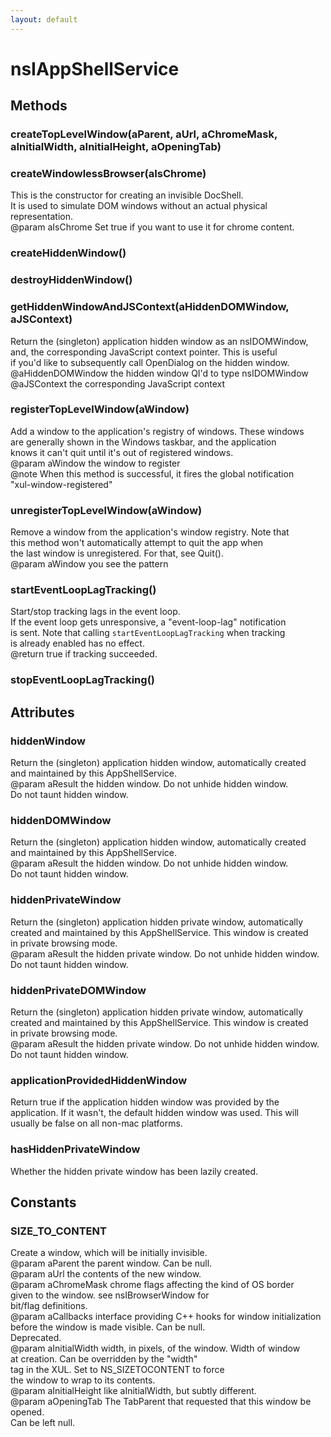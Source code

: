 ```yaml
---
layout: default
---
```


# nsIAppShellService #

## Methods ##

### createTopLevelWindow(aParent, aUrl, aChromeMask, aInitialWidth, aInitialHeight, aOpeningTab) ###

### createWindowlessBrowser(aIsChrome) ###
  
This is the constructor for creating an invisible DocShell.  
It is used to simulate DOM windows without an actual physical  
representation.  
@param aIsChrome Set true if you want to use it for chrome content.  
  

### createHiddenWindow() ###

### destroyHiddenWindow() ###

### getHiddenWindowAndJSContext(aHiddenDOMWindow, aJSContext) ###
  
Return the (singleton) application hidden window as an nsIDOMWindow,  
and, the corresponding JavaScript context pointer.  This is useful  
if you'd like to subsequently call OpenDialog on the hidden window.  
@aHiddenDOMWindow the hidden window QI'd to type nsIDOMWindow  
@aJSContext       the corresponding JavaScript context  
  

### registerTopLevelWindow(aWindow) ###
  
Add a window to the application's registry of windows.  These windows  
are generally shown in the Windows taskbar, and the application  
knows it can't quit until it's out of registered windows.  
@param aWindow the window to register  
@note When this method is successful, it fires the global notification  
      "xul-window-registered"  
  

### unregisterTopLevelWindow(aWindow) ###
  
Remove a window from the application's window registry. Note that  
this method won't automatically attempt to quit the app when  
the last window is unregistered. For that, see Quit().  
@param aWindow you see the pattern  
  

### startEventLoopLagTracking() ###
  
Start/stop tracking lags in the event loop.  
If the event loop gets unresponsive, a "event-loop-lag" notification  
is sent. Note that calling `startEventLoopLagTracking` when tracking  
is already enabled has no effect.  
@return true if tracking succeeded.  
  

### stopEventLoopLagTracking() ###

## Attributes ##

### hiddenWindow ###
  
Return the (singleton) application hidden window, automatically created  
and maintained by this AppShellService.  
@param aResult the hidden window.  Do not unhide hidden window.  
               Do not taunt hidden window.  
  

### hiddenDOMWindow ###
  
Return the (singleton) application hidden window, automatically created  
and maintained by this AppShellService.  
@param aResult the hidden window.  Do not unhide hidden window.  
               Do not taunt hidden window.  
  

### hiddenPrivateWindow ###
  
Return the (singleton) application hidden private window, automatically  
created and maintained by this AppShellService.  This window is created  
in private browsing mode.  
@param aResult the hidden private window.  Do not unhide hidden window.  
               Do not taunt hidden window.  
  

### hiddenPrivateDOMWindow ###
  
Return the (singleton) application hidden private window, automatically  
created and maintained by this AppShellService.  This window is created  
in private browsing mode.  
@param aResult the hidden private window.  Do not unhide hidden window.  
               Do not taunt hidden window.  
  

### applicationProvidedHiddenWindow ###
  
Return true if the application hidden window was provided by the  
application. If it wasn't, the default hidden window was used. This will  
usually be false on all non-mac platforms.  
  

### hasHiddenPrivateWindow ###
  
Whether the hidden private window has been lazily created.  
  

## Constants ##

### SIZE_TO_CONTENT ###
  
Create a window, which will be initially invisible.  
@param aParent the parent window.  Can be null.  
@param aUrl the contents of the new window.  
@param aChromeMask chrome flags affecting the kind of OS border  
                   given to the window. see nsIBrowserWindow for  
                   bit/flag definitions.  
@param aCallbacks interface providing C++ hooks for window initialization  
                  before the window is made visible.  Can be null.  
                  Deprecated.  
@param aInitialWidth width, in pixels, of the window.  Width of window  
                     at creation.  Can be overridden by the "width"  
                     tag in the XUL.  Set to NS_SIZETOCONTENT to force  
                     the window to wrap to its contents.  
@param aInitialHeight like aInitialWidth, but subtly different.  
@param aOpeningTab The TabParent that requested that this window be opened.  
                   Can be left null.  
  
